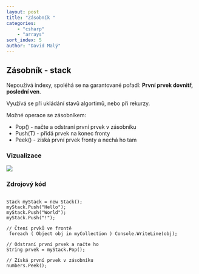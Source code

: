 ```yaml
---
layout: post
title: "Zásobník "
categories:
    - "csharp"
    - "arrays"
sort_index: 5
author: "David Malý"
--- 
```



## Zásobník - stack


Nepoužívá indexy, spoléhá se na garantované pořadí: **První prvek dovnitř, poslední ven**.



Využívá se při ukládání stavů algortimů, nebo při rekurzy.



Možné operace se zásobníkem:


- Pop() - načte a odstraní první prvek v zásobníku
- Push(T) - přidá prvek na konec fronty
- Peek() - získá první prvek fronty a nechá ho tam


### Vizualizace
![](images/Stack.png)

### Zdrojový kód

```

Stack myStack = new Stack();
myStack.Push("Hello");
myStack.Push("World");
myStack.Push("!");

// Čtení prvků ve frontě
 foreach ( Object obj in myCollection ) Console.WriteLine(obj);

// Odstraní první prvek a načte ho
String prvek = myStack.Pop();

// Získá první prvek v zásobníku
numbers.Peek();

```
